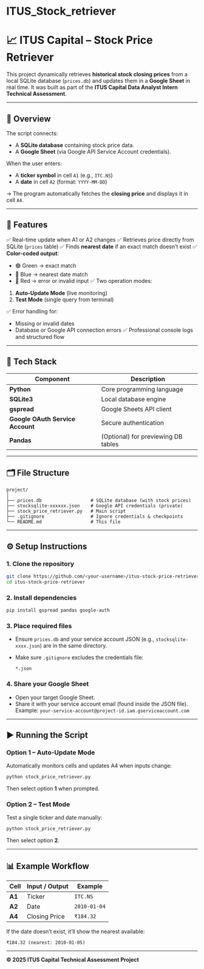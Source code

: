 # ITUS_Stock_retriever
# 📈 ITUS Capital – Stock Price Retriever

This project dynamically retrieves **historical stock closing prices** from a local SQLite database (`prices.db`) and updates them in a **Google Sheet** in real time.
It was built as part of the **ITUS Capital Data Analyst Intern Technical Assessment**.

---

## 🚀 Overview

The script connects:

* A **SQLite database** containing stock price data.
* A **Google Sheet** (via Google API Service Account credentials).

When the user enters:

* A **ticker symbol** in cell `A1` (e.g., `ITC.NS`)
* A **date** in cell `A2` (format: `YYYY-MM-DD`)

→ The program automatically fetches the **closing price** and displays it in cell `A4`.

---

## 🧩 Features

✅ Real-time update when A1 or A2 changes
✅ Retrieves price directly from SQLite (`prices` table)
✅ Finds **nearest date** if an exact match doesn’t exist
✅ **Color-coded output**:

* 🟢 Green → exact match
* 🔵 Blue → nearest date match
* 🔴 Red → error or invalid input
  ✅ Two operation modes:

1. **Auto-Update Mode** (live monitoring)
2. **Test Mode** (single query from terminal)

✅ Error handling for:

* Missing or invalid dates
* Database or Google API connection errors
  ✅ Professional console logs and structured flow

---

## 🧠 Tech Stack

| Component                        | Description                         |
| -------------------------------- | ----------------------------------- |
| **Python**                       | Core programming language           |
| **SQLite3**                      | Local database engine               |
| **gspread**                      | Google Sheets API client            |
| **Google OAuth Service Account** | Secure authentication               |
| **Pandas**                       | (Optional) for previewing DB tables |

---

## 🗂️ File Structure

```
project/
│
├── prices.db                  # SQLite database (with stock prices)
├── stocksqlite-xxxxxx.json    # Google API credentials (private)
├── stock_price_retriever.py   # Main script
├── .gitignore                 # Ignore credentials & checkpoints
└── README.md                  # This file
```

---

## ⚙️ Setup Instructions

### 1. Clone the repository

```bash
git clone https://github.com/<your-username>/itus-stock-price-retriever.git
cd itus-stock-price-retriever
```

### 2. Install dependencies

```bash
pip install gspread pandas google-auth
```

### 3. Place required files

* Ensure `prices.db` and your service account JSON (e.g., `stocksqlite-xxxx.json`) are in the same directory.
* Make sure `.gitignore` excludes the credentials file:

  ```
  *.json
  ```

### 4. Share your Google Sheet

* Open your target Google Sheet.
* Share it with your service account email (found inside the JSON file).
  Example: `your-service-account@project-id.iam.gserviceaccount.com`

---

## ▶️ Running the Script

### Option 1 – Auto-Update Mode

Automatically monitors cells and updates A4 when inputs change:

```bash
python stock_price_retriever.py
```

Then select option **1** when prompted.

### Option 2 – Test Mode

Test a single ticker and date manually:

```bash
python stock_price_retriever.py
```

Then select option **2**.

---

## 📊 Example Workflow

| Cell   | Input / Output | Example      |
| ------ | -------------- | ------------ |
| **A1** | Ticker         | `ITC.NS`     |
| **A2** | Date           | `2010-01-04` |
| **A4** | Closing Price  | `₹184.32`    |

If the date doesn’t exist, it’ll show the nearest available:

```
₹184.32 (nearest: 2010-01-05)
```

---

**© 2025 ITUS Capital Technical Assessment Project**
